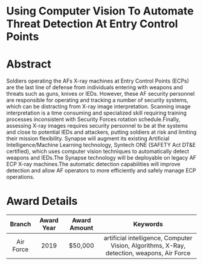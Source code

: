 
Using Computer Vision To Automate Threat Detection At Entry Control Points
==========================================================================

# Abstract


Soldiers operating the AFs X-ray machines at Entry Control Points (ECPs) are the last line of defense from individuals entering with weapons and threats such as guns, knives or IEDs. However, these AF security personnel are responsible for operating and tracking a number of security systems, which can be distracting from X-ray image interpretation. Scanning image interpretation is a time consuming and specialized skill requiring training processes inconsistent with Security Forces rotation schedule.Finally, assessing X-ray images requires security personnel to be at the systems and close to potential IEDs and attackers, putting soldiers at risk and limiting their mission flexibility. Synapse will augment its existing Artificial Intelligence/Machine Learning technology, Syntech ONE (SAFETY Act DT&amp;E certified), which uses computer vision techniques to automatically detect weapons and IEDs.The Synapse technology will be deployable on legacy AF ECP X-ray machines.The automatic detection capabilities will improve detection and allow AF operators to more efficiently and safely manage ECP operations.  

# Award Details

|Branch|Award Year|Award Amount|Keywords|
| :---: | :---: | :---: | :---: |
|Air Force|2019|$50,000|artificial intelligence, Computer Vision, Algorithms, X-Ray, detection, weapons, Air Force|
